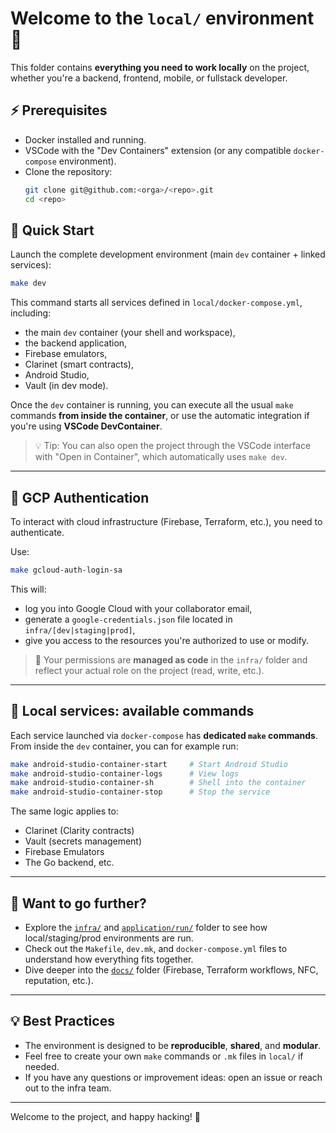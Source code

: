 # Welcome to the `local/` environment 🧰

This folder contains **everything you need to work locally** on the project, whether you're a backend, frontend, mobile, or fullstack developer.

## ⚡ Prerequisites

- Docker installed and running.
- VSCode with the "Dev Containers" extension (or any compatible `docker-compose` environment).
- Clone the repository:
  ```bash
  git clone git@github.com:<orga>/<repo>.git
  cd <repo>
  ```

## 🚀 Quick Start

Launch the complete development environment (main `dev` container + linked services):

```bash
make dev
```

This command starts all services defined in `local/docker-compose.yml`, including:

- the main `dev` container (your shell and workspace),
- the backend application,
- Firebase emulators,
- Clarinet (smart contracts),
- Android Studio,
- Vault (in dev mode).

Once the `dev` container is running, you can execute all the usual `make` commands **from inside the container**, or use the automatic integration if you're using **VSCode DevContainer**.

> 💡 Tip: You can also open the project through the VSCode interface with "Open in Container", which automatically uses `make dev`.

---

## 🔐 GCP Authentication

To interact with cloud infrastructure (Firebase, Terraform, etc.), you need to authenticate.

Use:

```bash
make gcloud-auth-login-sa
```

This will:

- log you into Google Cloud with your collaborator email,
- generate a `google-credentials.json` file located in `infra/[dev|staging|prod]`,
- give you access to the resources you're authorized to use or modify.

> 🧠 Your permissions are **managed as code** in the `infra/` folder and reflect your actual role on the project (read, write, etc.).

---

## 🧰 Local services: available commands

Each service launched via `docker-compose` has **dedicated `make` commands**. From inside the `dev` container, you can for example run:

```bash
make android-studio-container-start     # Start Android Studio
make android-studio-container-logs      # View logs
make android-studio-container-sh        # Shell into the container
make android-studio-container-stop      # Stop the service
```

The same logic applies to:

- Clarinet (Clarity contracts)
- Vault (secrets management)
- Firebase Emulators
- The Go backend, etc.

---

## 🔎 Want to go further?

- Explore the [`infra/`](../infra/) and [`application/run/`](../application/run/) folder to see how local/staging/prod environments are run.
- Check out the `Makefile`, `dev.mk`, and `docker-compose.yml` files to understand how everything fits together.
- Dive deeper into the [`docs/`](../docs/) folder (Firebase, Terraform workflows, NFC, reputation, etc.).

---

## 💡 Best Practices

- The environment is designed to be **reproducible**, **shared**, and **modular**.
- Feel free to create your own `make` commands or `.mk` files in `local/` if needed.
- If you have any questions or improvement ideas: open an issue or reach out to the infra team.

---

Welcome to the project, and happy hacking! 🚀
